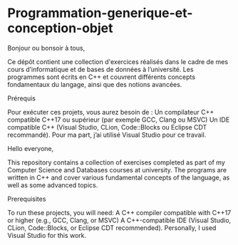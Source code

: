 # Programmation-generique-et-conception-objet

Bonjour ou bonsoir à tous,

Ce dépôt contient une collection d'exercices réalisés dans le cadre de mes cours d’informatique et de bases de données à l’université. Les programmes sont écrits en C++ et couvrent différents concepts fondamentaux du langage, ainsi que des notions avancées.



Prérequis

Pour exécuter ces projets, vous aurez besoin de :
Un compilateur C++ compatible C++17 ou supérieur (par exemple GCC, Clang ou MSVC)
Un IDE compatible C++ (Visual Studio, CLion, Code::Blocks ou Eclipse CDT recommandé). Pour ma part, j’ai utilisé Visual Studio pour ce travail.

















Hello everyone,

This repository contains a collection of exercises completed as part of my Computer Science and Databases courses at university. The programs are written in C++ and cover various fundamental concepts of the language, as well as some advanced topics.



Prerequisites

To run these projects, you will need:
A C++ compiler compatible with C++17 or higher (e.g., GCC, Clang, or MSVC)
A C++-compatible IDE (Visual Studio, CLion, Code::Blocks, or Eclipse CDT recommended). Personally, I used Visual Studio for this work.
